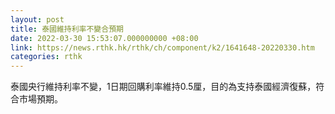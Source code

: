 ```yaml
---
layout: post
title: 泰國維持利率不變合預期
date: 2022-03-30 15:53:07.000000000 +08:00
link: https://news.rthk.hk/rthk/ch/component/k2/1641648-20220330.htm
categories: rthk
---
```


泰國央行維持利率不變，1日期回購利率維持0.5厘，目的為支持泰國經濟復蘇，符合市場預期。
